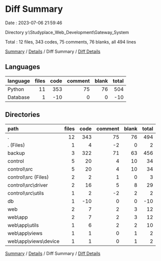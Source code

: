 # Diff Summary

Date : 2023-07-06 21:59:46

Directory y:\\Studyplace_Web_Development\\Gateway_System

Total : 12 files,  343 codes, 75 comments, 76 blanks, all 494 lines

[Summary](results.md) / [Details](details.md) / Diff Summary / [Diff Details](diff-details.md)

## Languages
| language | files | code | comment | blank | total |
| :--- | ---: | ---: | ---: | ---: | ---: |
| Python | 11 | 353 | 75 | 76 | 504 |
| Database | 1 | -10 | 0 | 0 | -10 |

## Directories
| path | files | code | comment | blank | total |
| :--- | ---: | ---: | ---: | ---: | ---: |
| . | 12 | 343 | 75 | 76 | 494 |
| . (Files) | 1 | 4 | -2 | 0 | 2 |
| backup | 3 | 322 | 71 | 63 | 456 |
| control | 5 | 20 | 4 | 10 | 34 |
| control\\src | 5 | 20 | 4 | 10 | 34 |
| control\\src (Files) | 2 | 2 | 1 | 0 | 3 |
| control\\src\\driver | 2 | 16 | 5 | 8 | 29 |
| control\\src\\utils | 1 | 2 | -2 | 2 | 2 |
| db | 1 | -10 | 0 | 0 | -10 |
| web | 2 | 7 | 2 | 3 | 12 |
| web\\app | 2 | 7 | 2 | 3 | 12 |
| web\\app\\utils | 1 | 6 | 2 | 2 | 10 |
| web\\app\\views | 1 | 1 | 0 | 1 | 2 |
| web\\app\\views\\device | 1 | 1 | 0 | 1 | 2 |

[Summary](results.md) / [Details](details.md) / Diff Summary / [Diff Details](diff-details.md)